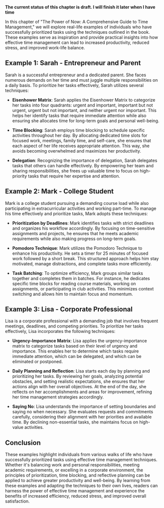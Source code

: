 **The current status of this chapter is draft. I will finish it later when I have time**

In this chapter of "The Power of Now: A Comprehensive Guide to Time Management," we will explore real-life examples of individuals who have successfully prioritized tasks using the techniques outlined in the book. These examples serve as inspiration and provide practical insights into how effective time management can lead to increased productivity, reduced stress, and improved work-life balance.

Example 1: Sarah - Entrepreneur and Parent
------------------------------------------

Sarah is a successful entrepreneur and a dedicated parent. She faces numerous demands on her time and must juggle multiple responsibilities on a daily basis. To prioritize her tasks effectively, Sarah utilizes several techniques:

* **Eisenhower Matrix**: Sarah applies the Eisenhower Matrix to categorize her tasks into four quadrants: urgent and important, important but not urgent, urgent but not important, and neither urgent nor important. This helps her identify tasks that require immediate attention while also ensuring she allocates time for long-term goals and personal well-being.

* **Time Blocking**: Sarah employs time blocking to schedule specific activities throughout her day. By allocating dedicated time slots for focused work, meetings, family time, and self-care, she ensures that each aspect of her life receives appropriate attention. This way, she avoids becoming overwhelmed and maximizes her productivity.

* **Delegation**: Recognizing the importance of delegation, Sarah delegates tasks that others can handle effectively. By empowering her team and sharing responsibilities, she frees up valuable time to focus on high-priority tasks that require her expertise and attention.

Example 2: Mark - College Student
---------------------------------

Mark is a college student pursuing a demanding course load while also participating in extracurricular activities and working part-time. To manage his time effectively and prioritize tasks, Mark adopts these techniques:

* **Prioritization by Deadlines**: Mark identifies tasks with strict deadlines and organizes his workflow accordingly. By focusing on time-sensitive assignments and projects, he ensures that he meets academic requirements while also making progress on long-term goals.

* **Pomodoro Technique**: Mark utilizes the Pomodoro Technique to enhance his productivity. He sets a timer for 25 minutes of focused work followed by a short break. This structured approach helps him stay motivated, manage distractions, and complete tasks more efficiently.

* **Task Batching**: To optimize efficiency, Mark groups similar tasks together and completes them in batches. For instance, he dedicates specific time blocks for reading course materials, working on assignments, or participating in club activities. This minimizes context switching and allows him to maintain focus and momentum.

Example 3: Lisa - Corporate Professional
----------------------------------------

Lisa is a corporate professional with a demanding job that involves frequent meetings, deadlines, and competing priorities. To prioritize her tasks effectively, Lisa incorporates the following techniques:

* **Urgency-Importance Matrix**: Lisa applies the urgency-importance matrix to categorize tasks based on their level of urgency and importance. This enables her to determine which tasks require immediate attention, which can be delegated, and which can be eliminated or postponed.

* **Daily Planning and Reflection**: Lisa starts each day by planning and prioritizing her tasks. By reviewing her goals, analyzing potential obstacles, and setting realistic expectations, she ensures that her actions align with her overall objectives. At the end of the day, she reflects on her accomplishments and areas for improvement, refining her time management strategies accordingly.

* **Saying No**: Lisa understands the importance of setting boundaries and saying no when necessary. She evaluates requests and commitments carefully, considering their alignment with her priorities and available time. By declining non-essential tasks, she maintains focus on high-value activities.

Conclusion
----------

These examples highlight individuals from various walks of life who have successfully prioritized tasks using effective time management techniques. Whether it's balancing work and personal responsibilities, meeting academic requirements, or excelling in a corporate environment, the principles of prioritization, time blocking, and reflective planning can be applied to achieve greater productivity and well-being. By learning from these examples and adapting the techniques to their own lives, readers can harness the power of effective time management and experience the benefits of increased efficiency, reduced stress, and improved overall satisfaction.
